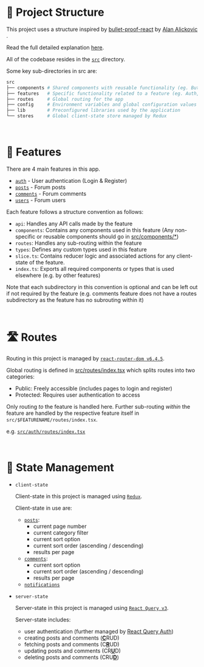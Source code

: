 # 📂 Project Structure

This project uses a structure inspired by [bullet-proof-react](https://github.com/alan2207/bulletproof-react/) by [Alan Alickovic ](https://github.com/alan2207).

Read the full detailed explanation [here](https://github.com/alan2207/bulletproof-react/blob/master/docs/project-structure.md).

All of the codebase resides in the [`src`](src/) directory.

Some key sub-directories in src are:

```sh
src
├── components # Shared components with reusable functionality (eg. Button, Link)
├── features   # Specific functionality related to a feature (eg. Auth, Post, Comment)
├── routes     # Global routing for the app
├── config     # Environment variables and global configuration values are exported and accessible here.
├── lib        # Preconfigured libraries used by the application
└── stores     # Global client-state store managed by Redux
```

<br>

# 🌟 Features

There are 4 main features in this app.

- [`auth`](../src/features/auth/) - User authentication (Login & Register)
- [`posts`](../src/features/posts/) - Forum posts
- [`comments`](../src/features/comments/) - Forum comments
- [`users`](../src/features/users) - Forum users

Each feature follows a structure convention as follows:

- `api`: Handles any API calls made by the feature
- `components`: Contains any components used in this feature (Any non-specific or reusable components should go in [src/components/\*](../src/components/))
- `routes`: Handles any sub-routing within the feature
- `types`: Defines any custom types used in this feature
- `slice.ts`: Contains reducer logic and associated actions for any client-state of the feature.
- `index.ts`: Exports all required components or types that is used elsewhere (e.g. by other features)

Note that each subdirectory in this convention is optional and can be left out if not required by the feature (e.g. comments feature does not have a routes subdirectory as the feature has no subrouting within it)

<br>

# 🛣️ Routes

Routing in this project is managed by [`react-router-dom v6.4.5`](https://reactrouter.com/en/main).

Global routing is defined in [src/routes/index.tsx](../src/routes/index.tsx) which splits routes into two categories:

- Public: Freely accessible (includes pages to login and register)
- Protected: Requires user authentication to access

Only routing _to_ the feature is handled here. Further sub-routing _within_ the feature are handled by the respective feature itself in `src/$FEATURENAME/routes/index.tsx`.

e.g. [`src/auth/routes/index.tsx`](../src/features/auth/routes/index.tsx)

<br>

# 💾 State Management

- `client-state`

  Client-state in this project is managed using [`Redux`](https://redux.js.org/).

  Client-state in use are:

  - [`posts`](../src/features/posts/slice.ts):
    - current page number
    - current category filter
    - current sort option
    - current sort order (ascending / descending)
    - results per page
  - [`comments`](../src/features/comments/slice.ts):
    - current sort option
    - current sort order (ascending / descending)
    - results per page
  - [`notifications`](../src/components/Notifications/slice.ts)

- `server-state`

  Server-state in this project is managed using [`React Query v3`](https://react-query-v3.tanstack.com/).

  Server-state includes:

  - user authentication (further managed by [React Query Auth](https://github.com/alan2207/react-query-auth))
  - creating posts and comments (<ins>**C**</ins>RUD)
  - fetching posts and comments (C<ins>**R**</ins>UD)
  - updating posts and comments (CR<ins>**U**</ins>D)
  - deleting posts and comments (CRU<ins>**D**</ins>)

<br>
